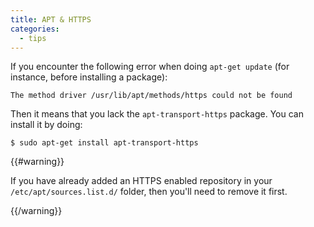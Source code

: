 ```yaml
---
title: APT & HTTPS
categories:
  - tips
---
```


If you encounter the following error when doing `apt-get update` (for instance, before installing a package):

```
The method driver /usr/lib/apt/methods/https could not be found
```

Then it means that you lack the `apt-transport-https` package. You can install it by doing:

``` command-line
$ sudo apt-get install apt-transport-https
```

{{#warning}}

If you have already added an HTTPS enabled repository in your `/etc/apt/sources.list.d/` folder, then you'll need to remove it first.

{{/warning}}
